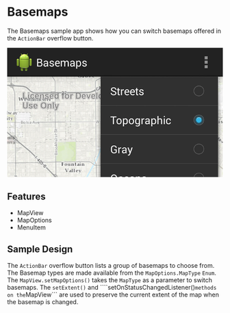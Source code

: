 # Basemaps
The Basemaps sample app shows how you can switch basemaps offered in the ```ActionBar``` overflow button.

![basemaps app](basemaps.png)

## Features
* MapView
* MapOptions
* MenuItem

## Sample Design
The ```ActionBar``` overflow button lists a group of basemaps to choose from.  The Basemap types are made available from the ```MapOptions.MapType``` ```Enum```.  The ```MapView.setMapOptions()``` takes the ```MapType``` as a parameter to switch basemaps. The ```setExtent()``` and ````setOnStatusChangedListener()``` methods on the ```MapView``` are used to preserve the current extent of the map when the basemap is changed.
